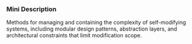 ### Mini Description

Methods for managing and containing the complexity of self-modifying systems, including modular design patterns, abstraction layers, and architectural constraints that limit modification scope.
